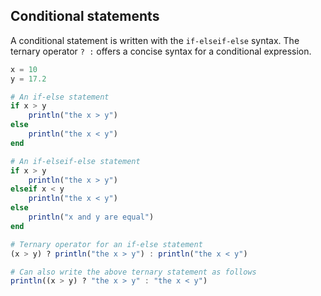 ---
---

## Conditional statements

A conditional statement is written with the `if-elseif-else` syntax. The ternary operator `? :` offers a concise syntax for a conditional expression.

```julia
x = 10
y = 17.2

# An if-else statement
if x > y
    println("the x > y")
else
    println("the x < y")
end

# An if-elseif-else statement
if x > y
    println("the x > y")
elseif x < y
    println("the x < y")
else
    println("x and y are equal")
end

# Ternary operator for an if-else statement
(x > y) ? println("the x > y") : println("the x < y")

# Can also write the above ternary statement as follows
println((x > y) ? "the x > y" : "the x < y")
```
